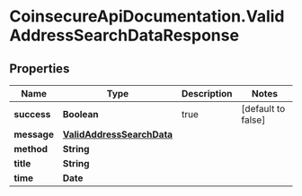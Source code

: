 # CoinsecureApiDocumentation.ValidAddressSearchDataResponse

## Properties
Name | Type | Description | Notes
------------ | ------------- | ------------- | -------------
**success** | **Boolean** | true | [default to false]
**message** | [**ValidAddressSearchData**](ValidAddressSearchData.md) |  | 
**method** | **String** |  | 
**title** | **String** |  | 
**time** | **Date** |  | 


